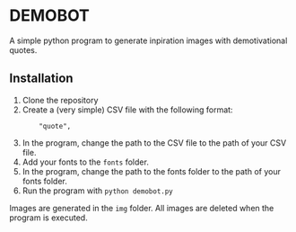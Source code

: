 # DEMOBOT
A simple python program to generate inpiration images with demotivational quotes.

## Installation
1. Clone the repository
2. Create a (very simple) CSV file with the following format:
    ```csv
        "quote",
    ```
3. In the program, change the path to the CSV file to the path of your CSV file.
4. Add your fonts to the `fonts` folder.
5. In the program, change the path to the fonts folder to the path of your fonts folder.
6. Run the program with `python demobot.py`

Images are generated in the `img` folder. All images are deleted when the program is executed.